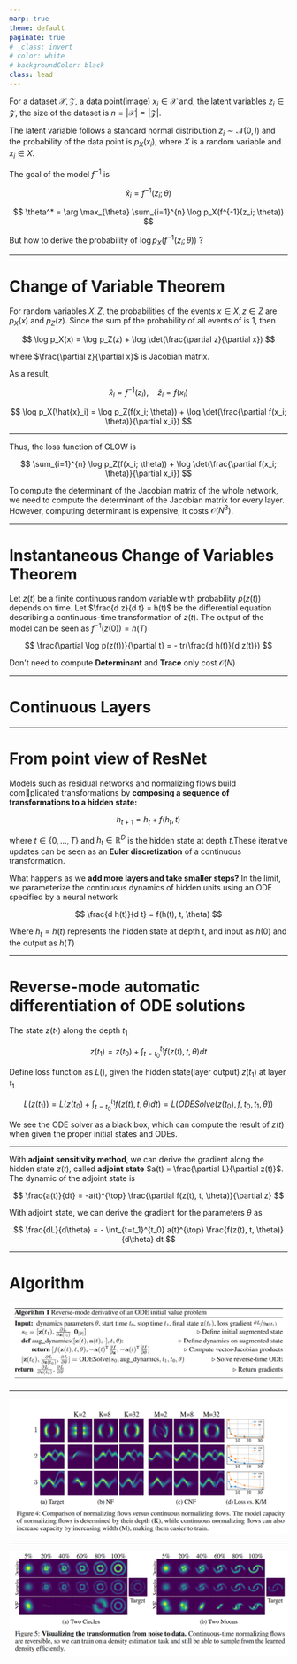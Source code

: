```yaml
---
marp: true
theme: default
paginate: true
# _class: invert
# color: white
# backgroundColor: black
class: lead
---
```


For a dataset $\mathcal{X}, \mathcal{Z}$,  a data point(image) $x_i \in \mathcal{X}$ and, the latent variables $z_i \in \mathcal{Z}$, the size of the dataset is $n = |\mathcal{X}| = |\mathcal{Z}|$. 

The latent variable follows a standard normal distribution $z_i \sim \mathcal{N}(0, I)$ and the probability of the data point is $p_X(x_i)$, where $X$ is a random variable and $x_i \in X$.

The goal of the model $f^{-1}$ is

$$
\hat{x}_i = f^{-1}(z_i; \theta)
$$

$$
\theta^* = \arg \max_{\theta} \sum_{i=1}^{n} \log p_X(f^{-1}(z_i; \theta))
$$

But how to derive the probability of $\log p_X(f^{-1}(z_i; \theta))$ ?

---

# Change of Variable Theorem

For random variables $X, Z$, the probabilities of the events $x \in X, z \in Z$ are $p_X(x)$ and $p_Z(z)$. Since the sum pf the probability of all events of is 1, then

$$
\log p_X(x) = \log p_Z(z) + \log \det(\frac{\partial z}{\partial x})
$$

where $\frac{\partial z}{\partial x}$ is Jacobian matrix.

As a result, 

$$
\hat{x}_i = f^{-1}(z_i), \quad \hat{z}_i = f(x_i)
$$

$$
\log p_X(\hat{x}_i) = \log p_Z(f(x_i; \theta)) + \log \det(\frac{\partial f(x_i; \theta)}{\partial x_i})
$$

---

Thus, the loss function of GLOW is

$$
\sum_{i=1}^{n} \log p_Z(f(x_i; \theta)) + \log \det(\frac{\partial f(x_i; \theta)}{\partial x_i})
$$

To compute the determinant of the Jacobian matrix of the whole network, we need to compute the determinant of the Jacobian matrix for every layer. However, computing determinant is expensive, it costs $\mathcal{O}(N^3)$.

---

# Instantaneous Change of Variables Theorem

Let $z(t)$ be a finite continuous random variable with probability $p(z(t))$ depends on time. Let $\frac{d z}{d t} = h(t)$ be the differential equation describing a continuous-time transformation of $z(t)$. The output of the model can be seen as $f^{-1}(z(0)) = h(T)$

$$
\frac{\partial \log p(z(t))}{\partial t} = - tr(\frac{d h(t)}{d z(t)})
$$

Don't need to compute **Determinant** and **Trace** only cost $\mathcal{O}(N)$

---

# Continuous Layers

---

# From point view of ResNet

Models such as residual networks and normalizing flows build complicated transformations by **composing a sequence of transformations to a hidden state:**

$$
h_{t+1} = h_t + f(h_t, t)
$$

where $t \in \{ 0, ..., T\}$ and $h_t \in \mathbb{R}^{D}$ is the hidden state at depth $t$.These iterative updates can be seen as an **Euler discretization** of a continuous transformation.

What happens as we **add more layers and take smaller steps?** In the limit, we parameterize the continuous dynamics of hidden units using an ODE specified by a neural network

$$
\frac{d h(t)}{d t} = f(h(t), t, \theta)
$$

Where $h_t = h(t)$ represents the hidden state at depth t, and input as $h(0)$ and the output as $h(T)$

---

# Reverse-mode automatic differentiation of ODE solutions

The state $z(t_1)$ along the depth $t_1$

$$
z({t_1}) = z({t_0}) + \int_{t=t_0}^{t_1} f(z(t), t, \theta) dt
$$

Define loss function as $L()$, given the hidden state(layer output) $z(t_1)$ at layer $t_1$

$$
L(z(t_1)) = L(z({t_0}) + \int_{t=t_0}^{t_1} f(z(t), t, \theta) dt) = L(ODESolve(z(t_0), f, t_0, t_1, \theta))
$$

We see the ODE solver as a black box, which can compute the result of $z(t)$ when given the proper initial states and ODEs.

---

With **adjoint sensitivity method**, we can derive the gradient along the hidden state $z(t)$, called **adjoint state** $a(t) = \frac{\partial L}{\partial z(t)}$. The dynamic of the adjoint state is

$$
\frac{a(t)}{dt} = -a(t)^{\top} \frac{\partial f(z(t), t, \theta)}{\partial z}
$$

With adjoint state, we can derive the gradient for the parameters $\theta$ as 

$$
\frac{dL}{d\theta} = - \int_{t=t_1}^{t_0} a(t)^{\top} \frac{f(z(t), t, \theta)}{d\theta} dt
$$

---

# Algorithm

![](img/algo.png)

---

![](img/fig4_exp_vs_cnf.png)

---

![](img/fig5_exp_vs_nf.png)